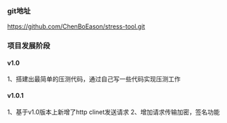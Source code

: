 ### git地址
https://github.com/ChenBoEason/stress-tool.git

### 项目发展阶段

#### v1.0 
  
  1、搭建出最简单的压测代码，通过自己写一些代码实现压测工作
  
  
#### v1.0.1

1、基于v1.0版本上新增了http clinet发送请求
2、增加请求传输加密，签名功能
